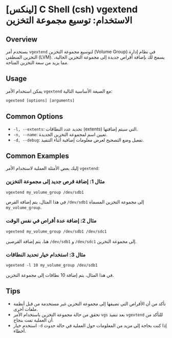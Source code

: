 # [لينكس] C Shell (csh) vgextend الاستخدام: توسيع مجموعة التخزين

## Overview
يستخدم أمر `vgextend` لتوسيع مجموعة التخزين (Volume Group) في نظام إدارة التخزين المنطقي (LVM). يسمح لك بإضافة أقراص جديدة إلى مجموعة التخزين الحالية، مما يزيد من سعة التخزين المتاحة.

## Usage
يمكن استخدام الأمر `vgextend` مع الصيغة الأساسية التالية:

```csh
vgextend [options] [arguments]
```

## Common Options
- `-l, --extents`: تحديد عدد النطاقات (extents) التي سيتم إضافتها.
- `-n, --name`: تعيين اسم لمجموعة التخزين الجديدة.
- `-d, --debug`: تفعيل وضع التصحيح لعرض معلومات إضافية أثناء التنفيذ.

## Common Examples
إليك بعض الأمثلة العملية لاستخدام الأمر `vgextend`:

### مثال 1: إضافة قرص جديد إلى مجموعة التخزين
```csh
vgextend my_volume_group /dev/sdb1
```
في هذا المثال، يتم إضافة القرص `/dev/sdb1` إلى مجموعة التخزين المسماة `my_volume_group`.

### مثال 2: إضافة عدة أقراص في نفس الوقت
```csh
vgextend my_volume_group /dev/sdb1 /dev/sdc1
```
هنا، يتم إضافة القرصين `/dev/sdb1` و `/dev/sdc1` إلى مجموعة التخزين.

### مثال 3: استخدام خيار تحديد النطاقات
```csh
vgextend -l 10 my_volume_group /dev/sdb1
```
في هذا المثال، يتم إضافة 10 نطاقات إلى مجموعة التخزين.

## Tips
- تأكد من أن الأقراص التي تضيفها إلى مجموعة التخزين غير مستخدمة من قبل أنظمة ملفات أخرى.
- تحقق من حالة مجموعة التخزين باستخدام الأمر `vgs` بعد تنفيذ `vgextend` للتأكد من أن العملية تمت بنجاح.
- استخدم خيار `-d` إذا كنت بحاجة إلى مزيد من المعلومات حول العملية في حالة حدوث أخطاء.
